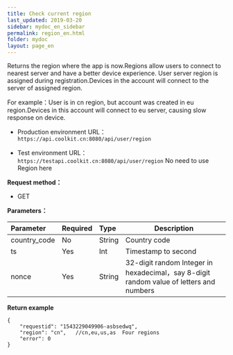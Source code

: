 ```yaml
---
title: Check current region
last_updated: 2019-03-20
sidebar: mydoc_en_sidebar
permalink: region_en.html
folder: mydoc
layout: page_en
---
```


    
 Returns the region where the app is now.Regions allow users to connect to nearest server and have a better device experience. User server region is assigned during registration.Devices in the account will connect to the server of assigned region.

For example：User is in cn region, but account was created in eu region.Devices in this account will connect to eu server, causing slow response on device.

- Production environment URL： ``` https://api.coolkit.cn:8080/api/user/region ```

- Test environment URL： ``` https://testapi.coolkit.cn:8080/api/user/region ```   No need to use Region here

  
**Request method：**
- GET 

**Parameters：** 

|Parameter|Required|Type|Description|
|:----    |:---|:----- |-----   |
|country_code |No  |String |Country code   |
|ts |Yes  |Int | Timestamp to second    |
|nonce     |Yes  |String | 32-digit random Integer in hexadecimal，say 8-digit random value of letters and numbers    |

 **Return example**

``` 
{
    "requestid": "1543229049906-asbsedwq",
    "region": "cn",   //cn,eu,us,as  Four regions
    "error": 0
}
```



